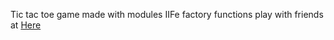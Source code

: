 Tic tac toe game made with modules IIFe factory functions play with friends at <a href="https://prasidpoudel.github.io/Tic-Tac-Toe/">Here</a>
